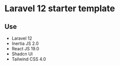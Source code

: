 # Laravel 12 starter template

## Use

- Laravel 12
- Inertia JS 2.0
- React JS 19.0
- Shadcn UI
- Tailwind CSS 4.0

